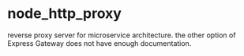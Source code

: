 # node_http_proxy
reverse proxy server for microservice architecture. the other option of Express Gateway does not have enough documentation.
